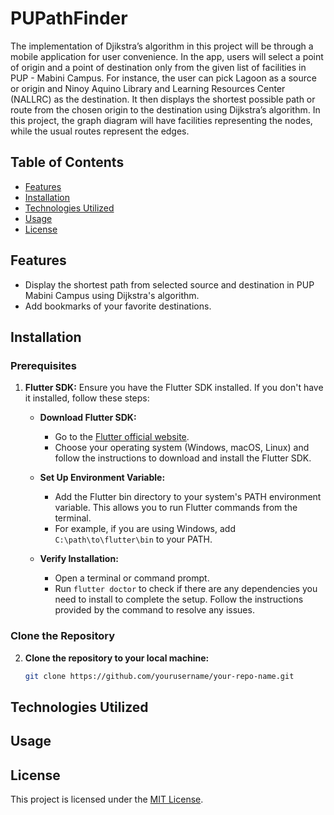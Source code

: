 # PUPathFinder

The implementation of Djikstra’s algorithm in this project will be through a mobile application for user convenience. In the app, users will select a point of origin and a point of destination only from the given list of facilities in PUP - Mabini Campus. For instance, the user can pick Lagoon as a source or origin and Ninoy Aquino Library and Learning Resources Center (NALLRC) as the destination. It then displays the shortest possible path or route from the chosen origin to the destination using Dijkstra’s algorithm. In this project, the graph diagram will have facilities representing the nodes, while the usual routes represent the edges.

## Table of Contents
- [Features](#features)
- [Installation](#installation)
- [Technologies Utilized](#technologies-utilized)
- [Usage](#usage)
- [License](#license)

## Features
- Display the shortest path from selected source and destination in PUP Mabini Campus using Dijkstra's algorithm.
- Add bookmarks of your favorite destinations.

## Installation

### Prerequisites

1. **Flutter SDK:** Ensure you have the Flutter SDK installed. If you don't have it installed, follow these steps:
   
   - **Download Flutter SDK:**
     - Go to the [Flutter official website](https://flutter.dev/docs/get-started/install).
     - Choose your operating system (Windows, macOS, Linux) and follow the instructions to download and install the Flutter SDK.

   - **Set Up Environment Variable:**
     - Add the Flutter bin directory to your system's PATH environment variable. This allows you to run Flutter commands from the terminal.
     - For example, if you are using Windows, add `C:\path\to\flutter\bin` to your PATH.

   - **Verify Installation:**
     - Open a terminal or command prompt.
     - Run `flutter doctor` to check if there are any dependencies you need to install to complete the setup. Follow the instructions provided by the command to resolve any issues.

### Clone the Repository

2. **Clone the repository to your local machine:**
   ```sh
   git clone https://github.com/yourusername/your-repo-name.git


## Technologies Utilized

## Usage

## License
This project is licensed under the [MIT License](link/to/license).
